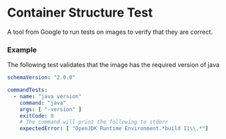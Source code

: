 # Container Structure Test
A tool from Google to run tests on images to verify that they are correct.

### Example
The following test validates that the image has the required version of java

```yaml
schemaVersion: "2.0.0"

commandTests:
  - name: "java version"
    command: "java"
    args: [ "-version" ]
    exitCode: 0
    # The command will print the following to stderr
    expectedError: [ "OpenJDK Runtime Environment.*build 11\\.*"]
```
